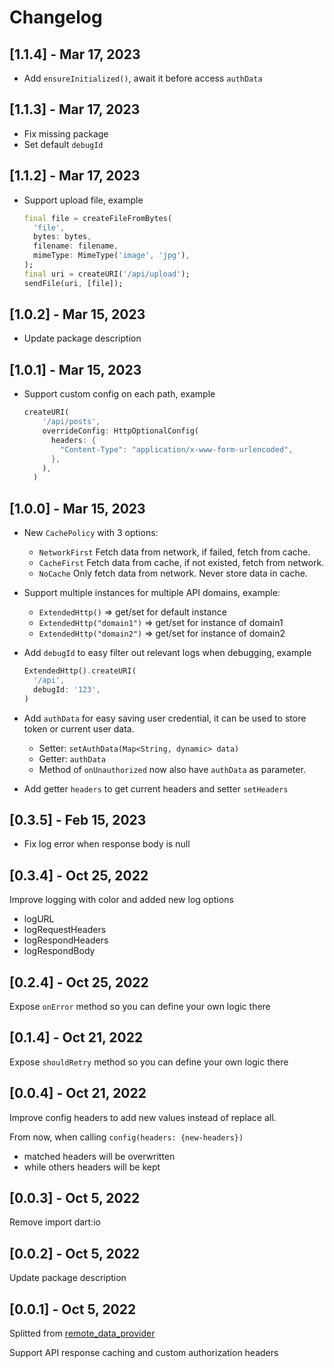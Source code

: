 # Changelog

## [1.1.4] - Mar 17, 2023

- Add `ensureInitialized()`, await it before access `authData`

## [1.1.3] - Mar 17, 2023

- Fix missing package
- Set default `debugId`

## [1.1.2] - Mar 17, 2023

- Support upload file, example
  
  ```dart
  final file = createFileFromBytes(
    'file',
    bytes: bytes,
    filename: filename,
    mimeType: MimeType('image', 'jpg'),
  );
  final uri = createURI('/api/upload');
  sendFile(uri, [file]);
  ```

## [1.0.2] - Mar 15, 2023

- Update package description

## [1.0.1] - Mar 15, 2023

- Support custom config on each path, example
  
  ```dart
  createURI(
      '/api/posts',
      overrideConfig: HttpOptionalConfig(
        headers: {
          "Content-Type": "application/x-www-form-urlencoded",
        },
      ),
    )
  ```

## [1.0.0] - Mar 15, 2023

- New `CachePolicy` with 3 options:
  - `NetworkFirst` Fetch data from network, if failed, fetch from cache.
  - `CacheFirst` Fetch data from cache, if not existed, fetch from network.
  - `NoCache` Only fetch data from network. Never store data in cache.

- Support multiple instances for multiple API domains, example:
  - `ExtendedHttp()` => get/set for default instance
  - `ExtendedHttp("domain1")` => get/set for instance of domain1
  - `ExtendedHttp("domain2")` => get/set for instance of domain2

- Add `debugId` to easy filter out relevant logs when debugging, example

    ```dart
    ExtendedHttp().createURI(
      '/api',
      debugId: '123',
    )
    ```

- Add `authData` for easy saving user credential, it can be used to store token or current user data.
  - Setter: `setAuthData(Map<String, dynamic> data)`
  - Getter: `authData`
  - Method of `onUnauthorized` now also have `authData` as parameter.

- Add getter `headers` to get current headers and setter `setHeaders`

## [0.3.5] - Feb 15, 2023

- Fix log error when response body is null

## [0.3.4] - Oct 25, 2022

Improve logging with color and added new log options

- logURL
- logRequestHeaders
- logRespondHeaders
- logRespondBody

## [0.2.4] - Oct 25, 2022

Expose `onError` method so you can define your own logic there

## [0.1.4] - Oct 21, 2022

Expose `shouldRetry` method so you can define your own logic there

## [0.0.4] - Oct 21, 2022

Improve config headers to add new values instead of replace all.

From now, when calling `config(headers: {new-headers})`

- matched headers will be overwritten
- while others headers will be kept

## [0.0.3] - Oct 5, 2022

Remove import dart:io

## [0.0.2] - Oct 5, 2022

Update package description

## [0.0.1] - Oct 5, 2022

Splitted from [remote_data_provider](https://pub.dev/packages/remote_data_provider)

Support API response caching and custom authorization headers
